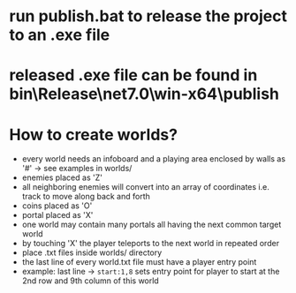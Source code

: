 # run publish.bat to release the project to an .exe file
# released .exe file can be found in bin\Release\net7.0\win-x64\publish

# How to create worlds?
- every world needs an infoboard and a playing area enclosed by walls as '#' -> see examples in worlds/
- enemies placed as 'Z'
- all neighboring enemies will convert into an array of coordinates i.e. track to move along back and forth
- coins placed as 'O'
- portal placed as 'X'
- one world may contain many portals all having the next common target world
- by touching 'X' the player teleports to the next world in repeated order
- place <yourcustomworld>.txt files inside worlds/ directory
- the last line of every world.txt file must have a player entry point
- example: last line -> ```start:1,8``` sets entry point for player to start at the 2nd row and 9th column of this world 

